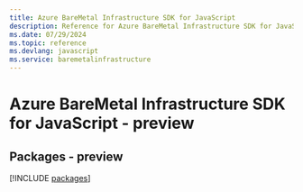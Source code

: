 ```yaml
---
title: Azure BareMetal Infrastructure SDK for JavaScript
description: Reference for Azure BareMetal Infrastructure SDK for JavaScript
ms.date: 07/29/2024
ms.topic: reference
ms.devlang: javascript
ms.service: baremetalinfrastructure
---
```

# Azure BareMetal Infrastructure SDK for JavaScript - preview
## Packages - preview
[!INCLUDE [packages](baremetal-infrastructure-index.md)]